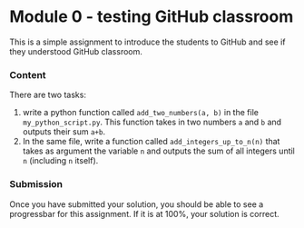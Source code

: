 # Module 0 - testing GitHub classroom

This is a simple assignment to introduce the students to GitHub and see if they understood GitHub classroom.

### Content

There are two tasks:
1) write a python function called `add_two_numbers(a, b)` in the file `my_python_script.py`. This function takes in two numbers `a` and `b` and outputs their sum `a+b`.
2) In the same file, write a function called `add_integers_up_to_n(n)` that takes as argument the variable `n` and outputs the sum of all integers until `n` (including `n` itself).

### Submission

Once you have submitted your solution, you should be able to see a progressbar for this assignment. If it is at 100%, your solution is correct.
